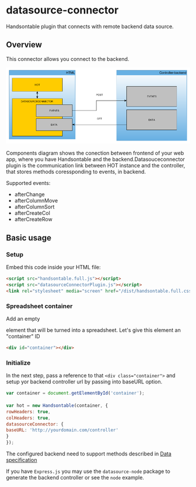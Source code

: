 # datasource-connector
Handsontable plugin that connects with remote backend data source.

## Overview

This connector allows you connect to the backend.

![overview](doc/overview.png)

Components diagram shows the conection between frontend of your web app, where you have Handsontable and the backend.Datasouceconnector plugin is the communication link between HOT instance and the controller, that stores methods coressponding to events, in backend.

Supported events:

- afterChange
- afterColumnMove
- afterColumnSort
- afterCreateCol
- afterCreateRow

## Basic usage 

### Setup
Embed this code inside your HTML file: 
```html
<script src="handsontable.full.js"></script>
<script src="datasourceConnectorPlugin.js"></script>
<link rel="stylesheet" media="screen" href="/dist/handsontable.full.css">
```

### Spreadsheet container
Add an empty <div> element that will be turned into a spreadsheet. Let's give this element an "container" ID

```html
<div id="container"></div>
```

### Initialize
In the next step, pass a reference to that `<div class="container">` and setup yor backend controller url by passing into baseURL option.

```javascript
var container = document.getElementById('container');

var hot = new Handsontable(container, {
rowHeaders: true,
colHeaders: true,
datasourceConnector: {
baseURL: 'http://yourdomain.com/controller'
}
});
```

The configured backend need to support methods described in  [Data specification](doc/README.md)

If you have `Express.js` you may use the `datasource-node` package to generate the backend controller or see the `node` example.